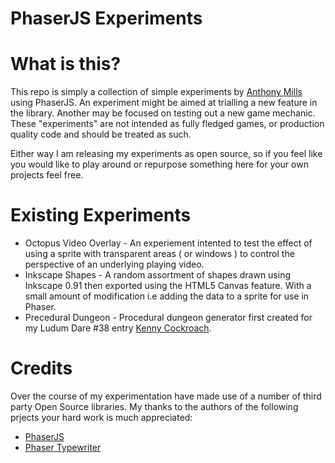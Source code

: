 # PhaserJS Experiments

# What is this?

This repo is simply a collection of simple experiments by [Anthony Mills](http://www.anthony-mills.com) using PhaserJS. An experiment might be aimed at trialling a new feature in the library. Another may be focused on testing out a new game mechanic. These "experiments" are not intended as fully fledged games, or production quality code and should be treated as such. 

Either way I am releasing my experiments as open source, so if you feel like you would like to play around or repurpose something here for your own projects feel free.

# Existing Experiments

* Octopus Video Overlay - An experiement intented to test the effect of using a sprite with transparent areas ( or windows ) to control the perspective of an underlying playing video.
* Inkscape Shapes - A random assortment of shapes drawn using Inkscape 0.91 then exported using the HTML5 Canvas feature. With a small amount of modification i.e adding the data to a sprite for use in Phaser.
* Precedural Dungeon - Procedural dungeon generator first created for my Ludum Dare #38 entry [Kenny Cockroach](http://kenny.bigsoutherly.com).

# Credits

Over the course of my experimentation have made use of a number of third party Open Source libraries. My thanks to the authors of the following prjects your hard work is much appreciated:

* [PhaserJS](http://phaser.io)
* [Phaser Typewriter](https://github.com/netgfx/Phaser-typewriter)